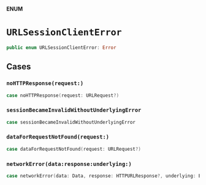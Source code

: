 **ENUM**

# `URLSessionClientError`

```swift
public enum URLSessionClientError: Error
```

## Cases
### `noHTTPResponse(request:)`

```swift
case noHTTPResponse(request: URLRequest?)
```

### `sessionBecameInvalidWithoutUnderlyingError`

```swift
case sessionBecameInvalidWithoutUnderlyingError
```

### `dataForRequestNotFound(request:)`

```swift
case dataForRequestNotFound(request: URLRequest?)
```

### `networkError(data:response:underlying:)`

```swift
case networkError(data: Data, response: HTTPURLResponse?, underlying: Error)
```
